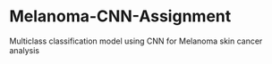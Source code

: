 # Melanoma-CNN-Assignment
Multiclass classification model using CNN for Melanoma skin cancer analysis
